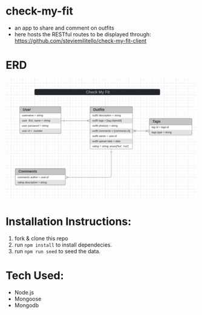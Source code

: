 # check-my-fit
- an app to share and comment on outfits
- here hosts the RESTful routes to be displayed through: https://github.com/steviemilitello/check-my-fit-client


# ERD
![layout](./images/ERD.png)

# Installation Instructions:
1. fork & clone this repo
2. run `npm install` to install dependecies.
3. run `npm run seed` to seed the data.

# Tech Used: 
- Node.js
- Mongoose
- Mongodb



